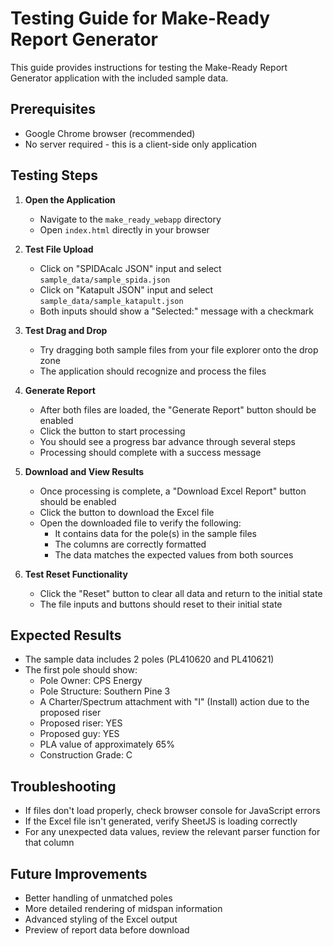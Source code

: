 # Testing Guide for Make-Ready Report Generator

This guide provides instructions for testing the Make-Ready Report Generator application with the included sample data.

## Prerequisites

- Google Chrome browser (recommended)
- No server required - this is a client-side only application

## Testing Steps

1. **Open the Application**
   - Navigate to the `make_ready_webapp` directory
   - Open `index.html` directly in your browser

2. **Test File Upload**
   - Click on "SPIDAcalc JSON" input and select `sample_data/sample_spida.json`
   - Click on "Katapult JSON" input and select `sample_data/sample_katapult.json`
   - Both inputs should show a "Selected:" message with a checkmark

3. **Test Drag and Drop**
   - Try dragging both sample files from your file explorer onto the drop zone
   - The application should recognize and process the files

4. **Generate Report**
   - After both files are loaded, the "Generate Report" button should be enabled
   - Click the button to start processing
   - You should see a progress bar advance through several steps
   - Processing should complete with a success message

5. **Download and View Results**
   - Once processing is complete, a "Download Excel Report" button should be enabled
   - Click the button to download the Excel file
   - Open the downloaded file to verify the following:
     - It contains data for the pole(s) in the sample files
     - The columns are correctly formatted
     - The data matches the expected values from both sources

6. **Test Reset Functionality**
   - Click the "Reset" button to clear all data and return to the initial state
   - The file inputs and buttons should reset to their initial state

## Expected Results

- The sample data includes 2 poles (PL410620 and PL410621)
- The first pole should show:
  - Pole Owner: CPS Energy
  - Pole Structure: Southern Pine 3
  - A Charter/Spectrum attachment with "I" (Install) action due to the proposed riser
  - Proposed riser: YES
  - Proposed guy: YES
  - PLA value of approximately 65%
  - Construction Grade: C

## Troubleshooting

- If files don't load properly, check browser console for JavaScript errors
- If the Excel file isn't generated, verify SheetJS is loading correctly
- For any unexpected data values, review the relevant parser function for that column

## Future Improvements

- Better handling of unmatched poles
- More detailed rendering of midspan information
- Advanced styling of the Excel output
- Preview of report data before download
